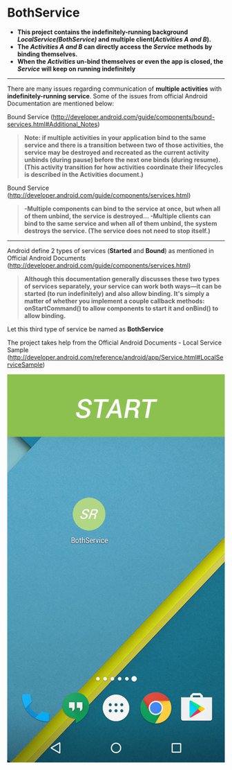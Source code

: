 # BothService

- **This project contains the indefinitely-running background *LocalService(BothService)*  and multiple client(*Activities A and B*).**
- **The *Activities A and B* can directly access the *Service* methods by binding themselves.**
- **When the *Activities* un-bind themselves or even the app is closed, the *Service* will keep on running indefinitely**

___

There are many issues regarding communication of **multiple activities** with **indefinitely-running service**. Some of the issues from official Android Documentation are mentioned below:

Bound Service (http://developer.android.com/guide/components/bound-services.html#Additional_Notes)

> **Note: if multiple activities in your application bind to the same service and there is a transition between two of those activities, the service may be destroyed and recreated as the current activity unbinds (during pause) before the next one binds (during resume). (This activity transition for how activities coordinate their lifecycles is described in the Activities document.)**

Bound Service (http://developer.android.com/guide/components/services.html)

> **-Multiple components can bind to the service at once, but when all of them unbind, the service is destroyed...
-Multiple clients can bind to the same service and when all of them unbind, the system destroys the service. (The service does not need to stop itself.)**

___

Android define 2 types of services (**Started** and **Bound**) as mentioned in Official Android Documents (http://developer.android.com/guide/components/services.html)

> **Although this documentation generally discusses these two types of services separately, your service can work both ways—it can be started (to run indefinitely) and also allow binding. It's simply a matter of whether you implement a couple callback methods: onStartCommand() to allow components to start it and onBind() to allow binding.**

Let this third type of service be named as **BothService**

The project takes help from the Official Android Documents - Local Service Sample (http://developer.android.com/reference/android/app/Service.html#LocalServiceSample)

![alt tag](https://github.com/shanrais/BothService/blob/master/Shayan/BothService.gif)
